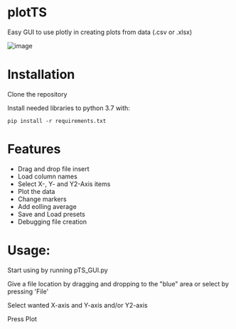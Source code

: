 # plotTS
Easy GUI to use plotly in creating plots from data (.csv or .xlsx)

![image](https://user-images.githubusercontent.com/55407190/69998898-13b69d00-1560-11ea-8a2d-0c5d49d24422.png)

# Installation

Clone the repository

Install needed libraries to python 3.7 with: 

```
pip install -r requirements.txt
```

# Features

- Drag and drop file insert
- Load column names
- Select X-, Y- and Y2-Axis items
- Plot the data
- Change markers
- Add eolling average
- Save and Load presets
- Debugging file creation

# Usage:

Start using by running pTS_GUI.py

Give a file location by dragging and dropping to the "blue" area or select by pressing 'File'

Select wanted X-axis and Y-axis and/or Y2-axis

Press Plot


